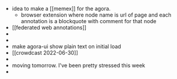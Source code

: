 - idea to make a [[memex]] for the agora.
	- browser extension where node name is url of page and each annotation is a blockquote with comment for that node
- [[federated web annotations]]
-
-
- make agora-ui show plain text on initial load
- [[crowdcast 2022-06-30]]
-
- moving tomorrow. I've been pretty stressed this week
-